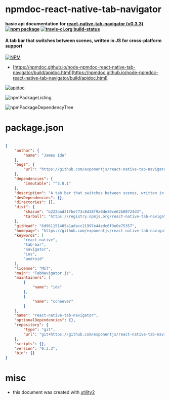 # npmdoc-react-native-tab-navigator

#### basic api documentation for  [react-native-tab-navigator (v0.3.3)](https://github.com/exponentjs/react-native-tab-navigator#readme)  [![npm package](https://img.shields.io/npm/v/npmdoc-react-native-tab-navigator.svg?style=flat-square)](https://www.npmjs.org/package/npmdoc-react-native-tab-navigator) [![travis-ci.org build-status](https://api.travis-ci.org/npmdoc/node-npmdoc-react-native-tab-navigator.svg)](https://travis-ci.org/npmdoc/node-npmdoc-react-native-tab-navigator)

#### A tab bar that switches between scenes, written in JS for cross-platform support

[![NPM](https://nodei.co/npm/react-native-tab-navigator.png?downloads=true&downloadRank=true&stars=true)](https://www.npmjs.com/package/react-native-tab-navigator)

- [https://npmdoc.github.io/node-npmdoc-react-native-tab-navigator/build/apidoc.html](https://npmdoc.github.io/node-npmdoc-react-native-tab-navigator/build/apidoc.html)

[![apidoc](https://npmdoc.github.io/node-npmdoc-react-native-tab-navigator/build/screenCapture.buildCi.browser.%252Ftmp%252Fbuild%252Fapidoc.html.png)](https://npmdoc.github.io/node-npmdoc-react-native-tab-navigator/build/apidoc.html)

![npmPackageListing](https://npmdoc.github.io/node-npmdoc-react-native-tab-navigator/build/screenCapture.npmPackageListing.svg)

![npmPackageDependencyTree](https://npmdoc.github.io/node-npmdoc-react-native-tab-navigator/build/screenCapture.npmPackageDependencyTree.svg)



# package.json

```json

{
    "author": {
        "name": "James Ide"
    },
    "bugs": {
        "url": "https://github.com/exponentjs/react-native-tab-navigator/issues"
    },
    "dependencies": {
        "immutable": "^3.8.1"
    },
    "description": "A tab bar that switches between scenes, written in JS for cross-platform support",
    "devDependencies": {},
    "directories": {},
    "dist": {
        "shasum": "b222bad21fbe773c8d28f9a0de30ce62b08724d3",
        "tarball": "https://registry.npmjs.org/react-native-tab-navigator/-/react-native-tab-navigator-0.3.3.tgz"
    },
    "gitHead": "6d961151405a1adacc21997e44edc6f3e0e75357",
    "homepage": "https://github.com/exponentjs/react-native-tab-navigator#readme",
    "keywords": [
        "react-native",
        "tab-bar",
        "navigator",
        "ios",
        "android"
    ],
    "license": "MIT",
    "main": "TabNavigator.js",
    "maintainers": [
        {
            "name": "ide"
        },
        {
            "name": "ccheever"
        }
    ],
    "name": "react-native-tab-navigator",
    "optionalDependencies": {},
    "repository": {
        "type": "git",
        "url": "git+https://github.com/exponentjs/react-native-tab-navigator.git"
    },
    "scripts": {},
    "version": "0.3.3",
    "bin": {}
}
```



# misc
- this document was created with [utility2](https://github.com/kaizhu256/node-utility2)
